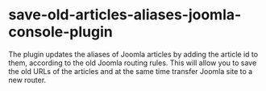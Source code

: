 # save-old-articles-aliases-joomla-console-plugin
The plugin updates the aliases of Joomla articles by adding the article id to them, according to the old Joomla routing rules. This will allow you to save the old URLs of the articles and at the same time transfer   Joomla site to a new router.
